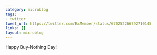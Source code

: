 ```yaml
---
category: microblog
tags:
- twitter
tweet_url: https://twitter.com/ExMember/status/670252266792710145
links: []
layout: microblog
---
```

Happy Buy-Nothing Day!
